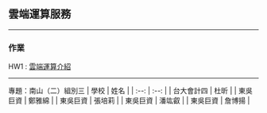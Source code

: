 ## 雲端運算服務
------------------------------
### 作業
HW1 : [雲端運算介紹](https://github.com/rui525/FinTech/blob/main/hw/work1.md)

------------------------------
專題：南山（二）組別三
| 學校 | 姓名 |
| :--: | :--: |
| 台大會計四 | 杜昕 |
| 東吳巨資 | 鄭雅綿 |
| 東吳巨資 | 張培莉 |
| 東吳巨資 | 潘竑叡 |
| 東吳巨資 | 詹博揚 |

